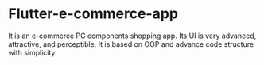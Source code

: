 # Flutter-e-commerce-app 
It is an e-commerce PC components shopping app.
Its UI is very advanced, attractive, and perceptible.
It is based on OOP and advance code structure with simplicity.
